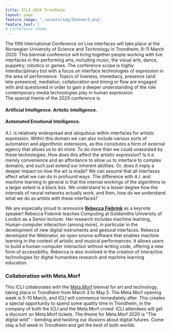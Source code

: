 ```yaml
---
title: ICLI 2020 Trondheim
layout: page
feature_image: "./assets/img/Ibanner5.png"
feature_text: |
# Conference theme
---
```


The fifth International Conference on Live Interfaces will take place at the Norwegian University of Science and Technology in Trondheim, 9-11 March 2020. This biennial conference will bring together people working with live interfaces in the performing arts, including music, the visual arts, dance, puppetry, robotics or games. The conference scope is highly interdisciplinary but with a focus on interface technologies of expression in the area of performance. Topics of liveness, immediacy, presence (and tele-presence), mediation, collaboration and timing or flow are engaged with and questioned in order to gain a deeper understanding of the role contemporary media technologies play in human expression.  
The special theme of the 2020 conference is

#### Artificial Intelligence. Artistic Intelligence.  
#### Automated Emotional Intelligence.

A.I. is relatively widespread and ubiquitous within interfaces for artistic expression. 
Within this domain we can also include various sorts of automation and algorithmic extensions, 
as this consitutes a form of external agency that allows us to do more. 
To do more than we could unassisted by these technologies. How does this affect the artistic expression? 
Is it a merely convenience and an affordance to allow us to interface to complex domains, 
and such just extend our inherent abilities. Or, does it imply a deeper impact on how the art is made? 
We can assume that all interfaces affect what we can do in profound ways. 
The difference with A.I. and machine learning in general is that the internal workings of the algorithms to 
a larger extent is a black box. We understand to a lesser degree how the internals of neural networks actually work, 
and then, how do we understand what we do as artists with these interfaces?

We are especially proud to announce **[Rebecca Fiebrink](https://www.doc.gold.ac.uk/~mas01rf/homepage/)** as a keynote speaker!
Rebecca Fiebrink teaches Computing at Goldsmiths University of London as a Senior lecturer. Her research includes machine learning,
Human-computer interaction (among more), in particular in the development of new digital instruments and gestural interfaces.
Rebecca developed the Wekinator, an open source software that enables machine learning in the context of artistic and musical performances. It allows users to build a human-computer interaction without writing code, offering a new form of accessibility. Rebecca is also involved in the creation of interactive technologies for digital humanities research and machine learning education.

### Collaboration with Meta.Morf
This ICLI collaborates with the [Meta.Morf](http://metamorf.no/) biennal for art and technology, taking place in Trondheim from March 3 to May 5. The Meta.Morf opening week is 5-10 March, and ICLI will commence immediately after. This creates a special opportunity to spend some quality time in Trondheim, in the company of both the ICLI and the Meta.Morf crowd. ICLI attendees will get a discount on Meta.Morf tickets. The theme for Meta.Morf 2020 is "The digital wild" - bending and twisting our illusions about digital futures. Come stay a full week in Trondheim and get the best of both worlds.
